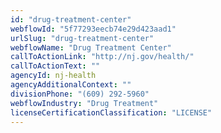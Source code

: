 ```yaml
---
id: "drug-treatment-center"
webflowId: "5f77293eecb74e29d423aad1"
urlSlug: "drug-treatment-center"
webflowName: "Drug Treatment Center"
callToActionLink: "http://nj.gov/health/"
callToActionText: ""
agencyId: nj-health
agencyAdditionalContext: ""
divisionPhone: "(609) 292-5960"
webflowIndustry: "Drug Treatment"
licenseCertificationClassification: "LICENSE"
---
```

